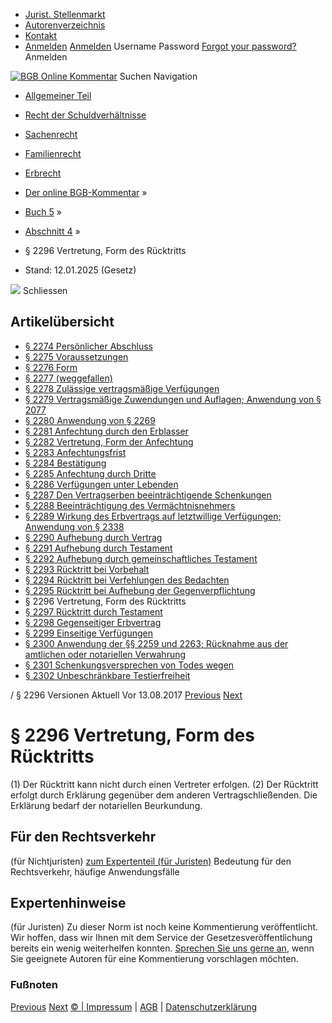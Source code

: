   * [Jurist. Stellenmarkt](https://bgb.kommentar.de/Buch-5/Abschnitt-4/</job-board> "Jurist. Stellenmarkt")
  * [Autorenverzeichnis](https://bgb.kommentar.de/Buch-5/Abschnitt-4/</Autorenverzeichnis> "Autorenverzeichnis")
  * [Kontakt](https://bgb.kommentar.de/Buch-5/Abschnitt-4/</Kontakt>)
  * [Anmelden](https://bgb.kommentar.de/Buch-5/Abschnitt-4/<#login> "show login form") [Anmelden](https://bgb.kommentar.de/Buch-5/Abschnitt-4/<#> "hide login form") Username Password
[Forgot your password?](https://bgb.kommentar.de/Buch-5/Abschnitt-4/</user/forgotpassword>) Anmelden 


[![BGB Online Kommentar](https://bgb.kommentar.de/extension/bgb/design/bgb/images/logo.png)](https://bgb.kommentar.de/Buch-5/Abschnitt-4/</> "BGB Online Kommentar")
Suchen
Navigation
  * [Allgemeiner Teil](https://bgb.kommentar.de/Buch-5/Abschnitt-4/</Buch-1>)
  * [Recht der Schuldverhältnisse](https://bgb.kommentar.de/Buch-5/Abschnitt-4/</Buch-2>)
  * [Sachenrecht](https://bgb.kommentar.de/Buch-5/Abschnitt-4/</Buch-3>)
  * [Familienrecht](https://bgb.kommentar.de/Buch-5/Abschnitt-4/</Buch-4>)
  * [Erbrecht](https://bgb.kommentar.de/Buch-5/Abschnitt-4/</Buch-5>)


  * [Der online BGB-Kommentar](https://bgb.kommentar.de/Buch-5/Abschnitt-4/</>) »
  * [Buch 5](https://bgb.kommentar.de/Buch-5/Abschnitt-4/</Buch-5>) »
  * [Abschnitt 4](https://bgb.kommentar.de/Buch-5/Abschnitt-4/</Buch-5/Abschnitt-4>) »
  * § 2296 Vertretung, Form des Rücktritts 
  * Stand: 12.01.2025 (Gesetz) 


![](https://vg01.met.vgwort.de/na/1c9909529ead4f509072c06d9081a7d5)
Schliessen 
## Artikelübersicht
  * [ § 2274 Persönlicher Abschluss ](https://bgb.kommentar.de/Buch-5/Abschnitt-4/</Buch-5/Abschnitt-4/Persoenlicher-Abschluss>)
  * [ § 2275 Voraussetzungen ](https://bgb.kommentar.de/Buch-5/Abschnitt-4/</Buch-5/Abschnitt-4/Voraussetzungen>)
  * [ § 2276 Form ](https://bgb.kommentar.de/Buch-5/Abschnitt-4/</Buch-5/Abschnitt-4/Form>)
  * [ § 2277 (weggefallen) ](https://bgb.kommentar.de/Buch-5/Abschnitt-4/</Buch-5/Abschnitt-4/weggefallen>)
  * [ § 2278 Zulässige vertragsmäßige Verfügungen ](https://bgb.kommentar.de/Buch-5/Abschnitt-4/</Buch-5/Abschnitt-4/Zulaessige-vertragsmaessige-Verfuegungen>)
  * [ § 2279 Vertragsmäßige Zuwendungen und Auflagen; Anwendung von § 2077 ](https://bgb.kommentar.de/Buch-5/Abschnitt-4/</Buch-5/Abschnitt-4/Vertragsmaessige-Zuwendungen-und-Auflagen-Anwendung-von-2077>)
  * [ § 2280 Anwendung von § 2269 ](https://bgb.kommentar.de/Buch-5/Abschnitt-4/</Buch-5/Abschnitt-4/Anwendung-von-2269>)
  * [ § 2281 Anfechtung durch den Erblasser ](https://bgb.kommentar.de/Buch-5/Abschnitt-4/</Buch-5/Abschnitt-4/Anfechtung-durch-den-Erblasser>)
  * [ § 2282 Vertretung, Form der Anfechtung ](https://bgb.kommentar.de/Buch-5/Abschnitt-4/</Buch-5/Abschnitt-4/Vertretung-Form-der-Anfechtung>)
  * [ § 2283 Anfechtungsfrist ](https://bgb.kommentar.de/Buch-5/Abschnitt-4/</Buch-5/Abschnitt-4/Anfechtungsfrist>)
  * [ § 2284 Bestätigung ](https://bgb.kommentar.de/Buch-5/Abschnitt-4/</Buch-5/Abschnitt-4/Bestaetigung>)
  * [ § 2285 Anfechtung durch Dritte ](https://bgb.kommentar.de/Buch-5/Abschnitt-4/</Buch-5/Abschnitt-4/Anfechtung-durch-Dritte>)
  * [ § 2286 Verfügungen unter Lebenden ](https://bgb.kommentar.de/Buch-5/Abschnitt-4/</Buch-5/Abschnitt-4/Verfuegungen-unter-Lebenden>)
  * [ § 2287 Den Vertragserben beeinträchtigende Schenkungen ](https://bgb.kommentar.de/Buch-5/Abschnitt-4/</Buch-5/Abschnitt-4/Den-Vertragserben-beeintraechtigende-Schenkungen>)
  * [ § 2288 Beeinträchtigung des Vermächtnisnehmers ](https://bgb.kommentar.de/Buch-5/Abschnitt-4/</Buch-5/Abschnitt-4/Beeintraechtigung-des-Vermaechtnisnehmers>)
  * [ § 2289 Wirkung des Erbvertrags auf letztwillige Verfügungen; Anwendung von § 2338 ](https://bgb.kommentar.de/Buch-5/Abschnitt-4/</Buch-5/Abschnitt-4/Wirkung-des-Erbvertrags-auf-letztwillige-Verfuegungen-Anwendung-von-2338>)
  * [ § 2290 Aufhebung durch Vertrag ](https://bgb.kommentar.de/Buch-5/Abschnitt-4/</Buch-5/Abschnitt-4/Aufhebung-durch-Vertrag>)
  * [ § 2291 Aufhebung durch Testament ](https://bgb.kommentar.de/Buch-5/Abschnitt-4/</Buch-5/Abschnitt-4/Aufhebung-durch-Testament>)
  * [ § 2292 Aufhebung durch gemeinschaftliches Testament ](https://bgb.kommentar.de/Buch-5/Abschnitt-4/</Buch-5/Abschnitt-4/Aufhebung-durch-gemeinschaftliches-Testament>)
  * [ § 2293 Rücktritt bei Vorbehalt ](https://bgb.kommentar.de/Buch-5/Abschnitt-4/</Buch-5/Abschnitt-4/Ruecktritt-bei-Vorbehalt>)
  * [ § 2294 Rücktritt bei Verfehlungen des Bedachten ](https://bgb.kommentar.de/Buch-5/Abschnitt-4/</Buch-5/Abschnitt-4/Ruecktritt-bei-Verfehlungen-des-Bedachten>)
  * [ § 2295 Rücktritt bei Aufhebung der Gegenverpflichtung ](https://bgb.kommentar.de/Buch-5/Abschnitt-4/</Buch-5/Abschnitt-4/Ruecktritt-bei-Aufhebung-der-Gegenverpflichtung>)
  * § 2296 Vertretung, Form des Rücktritts 
  * [ § 2297 Rücktritt durch Testament ](https://bgb.kommentar.de/Buch-5/Abschnitt-4/</Buch-5/Abschnitt-4/Ruecktritt-durch-Testament>)
  * [ § 2298 Gegenseitiger Erbvertrag ](https://bgb.kommentar.de/Buch-5/Abschnitt-4/</Buch-5/Abschnitt-4/Gegenseitiger-Erbvertrag>)
  * [ § 2299 Einseitige Verfügungen ](https://bgb.kommentar.de/Buch-5/Abschnitt-4/</Buch-5/Abschnitt-4/Einseitige-Verfuegungen>)
  * [ § 2300 Anwendung der §§ 2259 und 2263; Rücknahme aus der amtlichen oder notariellen Verwahrung ](https://bgb.kommentar.de/Buch-5/Abschnitt-4/</Buch-5/Abschnitt-4/Anwendung-der-2259-und-2263-Ruecknahme-aus-der-amtlichen-oder-notariellen-Verwahrung>)
  * [ § 2301 Schenkungsversprechen von Todes wegen ](https://bgb.kommentar.de/Buch-5/Abschnitt-4/</Buch-5/Abschnitt-4/Schenkungsversprechen-von-Todes-wegen>)
  * [ § 2302 Unbeschränkbare Testierfreiheit ](https://bgb.kommentar.de/Buch-5/Abschnitt-4/</Buch-5/Abschnitt-4/Unbeschraenkbare-Testierfreiheit>)


/ § 2296 
Versionen  Aktuell Vor 13.08.2017
[Previous](https://bgb.kommentar.de/Buch-5/Abschnitt-4/</Buch-5/Abschnitt-4/Ruecktritt-bei-Aufhebung-der-Gegenverpflichtung> "§ 2295 Rücktritt bei Aufhebung der Gegenverpflichtung") [Next](https://bgb.kommentar.de/Buch-5/Abschnitt-4/</Buch-5/Abschnitt-4/Ruecktritt-durch-Testament> "§ 2297 Rücktritt durch Testament")
# § 2296 Vertretung, Form des Rücktritts
(1) Der Rücktritt kann nicht durch einen Vertreter erfolgen.
(2) Der Rücktritt erfolgt durch Erklärung gegenüber dem anderen Vertragschließenden. Die Erklärung bedarf der notariellen Beurkundung.
## Für den Rechtsverkehr 
(für Nichtjuristen)
[zum Expertenteil (für Juristen)](https://bgb.kommentar.de/Buch-5/Abschnitt-4/<#expertenhinweise>)
Bedeutung für den Rechtsverkehr, häufige Anwendungsfälle
## Expertenhinweise
(für Juristen)
Zu dieser Norm ist noch keine Kommentierung veröffentlicht. Wir hoffen, dass wir Ihnen mit dem Service der Gesetzesveröffentlichung bereits ein wenig weiterhelfen konnten. [Sprechen Sie uns gerne an](https://bgb.kommentar.de/Buch-5/Abschnitt-4/</Kontakt>), wenn Sie geeignete Autoren für eine Kommentierung vorschlagen möchten. 
### Fußnoten
[Previous](https://bgb.kommentar.de/Buch-5/Abschnitt-4/</Buch-5/Abschnitt-4/Ruecktritt-bei-Aufhebung-der-Gegenverpflichtung> "§ 2295 Rücktritt bei Aufhebung der Gegenverpflichtung") [Next](https://bgb.kommentar.de/Buch-5/Abschnitt-4/</Buch-5/Abschnitt-4/Ruecktritt-durch-Testament> "§ 2297 Rücktritt durch Testament")
[© | Impressum](https://bgb.kommentar.de/Buch-5/Abschnitt-4/</Kontakt>) | [AGB](https://bgb.kommentar.de/Buch-5/Abschnitt-4/</AGB>) | [Datenschutzerklärung](https://bgb.kommentar.de/Buch-5/Abschnitt-4/</Datenschutzerklaerung-fuer-Leser>)
